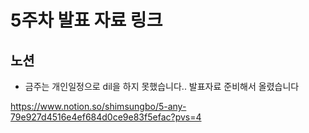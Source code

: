 # 5주차 발표 자료 링크

## 노션

- 금주는 개인일정으로 dil을 하지 못했습니다.. 발표자료 준비해서 올렸습니다

https://www.notion.so/shimsungbo/5-any-79e927d4516e4ef684d0ce9e83f5efac?pvs=4
